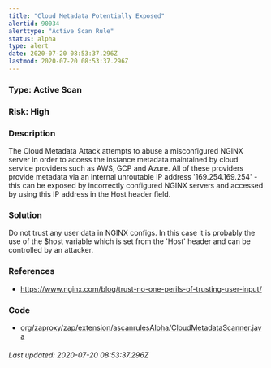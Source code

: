 ```yaml
---
title: "Cloud Metadata Potentially Exposed"
alertid: 90034
alerttype: "Active Scan Rule"
status: alpha
type: alert
date: 2020-07-20 08:53:37.296Z
lastmod: 2020-07-20 08:53:37.296Z
---
```

### Type: Active Scan

### Risk: High

### Description

The Cloud Metadata Attack attempts to abuse a misconfigured NGINX server in order to access the instance metadata maintained by cloud service providers such as AWS, GCP and Azure.
All of these providers provide metadata via an internal unroutable IP address '169.254.169.254' - this can be exposed by incorrectly configured NGINX servers and accessed by using this IP address in the Host header field.

### Solution

Do not trust any user data in NGINX configs. In this case it is probably the use of the $host variable which is set from the 'Host' header and can be controlled by an attacker.

### References

* https://www.nginx.com/blog/trust-no-one-perils-of-trusting-user-input/

### Code

 * [org/zaproxy/zap/extension/ascanrulesAlpha/CloudMetadataScanner.java](https://github.com/zaproxy/zap-extensions/blob/master/addOns/ascanrulesAlpha/src/main/java/org/zaproxy/zap/extension/ascanrulesAlpha/CloudMetadataScanner.java)

###### Last updated: 2020-07-20 08:53:37.296Z
